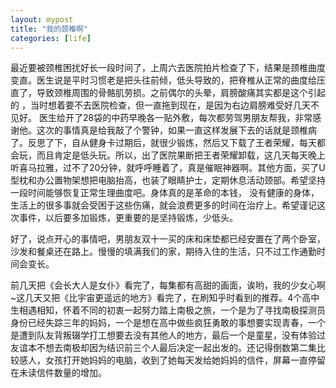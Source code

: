 ```yaml
---
layout: mypost
title: "我的颈椎啊"
categories: [life]
--- 
```


最近要被颈椎困扰好长一段时间了，上周六去医院拍片检查了下，结果是颈椎曲度变直。医生说是平时习惯老是把头往前倾，低头导致的，把脊椎从正常的曲度给压直了，导致颈椎周围的骨骼肌劳损。之前偶尔的头晕，肩膀酸痛其实都是这个引起的 ，当时想着要不去医院检查，但一直拖到现在，是因为右边肩膀难受好几天不见好。
医生给开了28袋的中药早晚各一贴外敷，每次都劳驾男朋友帮我，非常感谢他。这次的事情真是给我敲了个警钟，如果一直这样发展下去的话就是颈椎病了。反思了下，自从健身卡过期后，就很少锻炼，然后又下载了王者荣耀，每天都会玩，而且肯定是低头玩。所以，出了医院果断把王者荣耀卸载，这几天每天晚上听喜马拉雅，过不了20分钟，就呼呼睡着了，真是催眠神器啊。其他方面，买了U型枕和办公置物架想把电脑抬高，也装了眼睛护士，定期休息活动颈部。希望坚持一段时间能够恢复正常生理曲度吧。身体真的是革命的本钱， 没有健康的身体，生活上的很多事就会受困于这些伤痛，就会浪费更多的时间在治疗上。希望谨记这次事件，以后要多加锻炼，更重要的是坚持锻炼，少低头。


好了，说点开心的事情吧，男朋友双十一买的床和床垫都已经安置在了两个卧室，沙发和餐桌还在路上。慢慢的填满我们的家，期待入住的生活，只不过工作通勤时间会变长。


前几天把《会长大人是女仆》看完了，每集都有高甜的画面，诶哟，我的少女心啊~这几天又把《比宇宙更遥远的地方》看完了，在刷知乎时看到的推荐。4个高中生相遇相知，怀着不同的初衷一起努力踏上南极之旅，一个是为了寻找南极探测员身份已经失踪三年的妈妈，一个是想在高中做些疯狂勇敢的事想要实现青春，一个是遭到队友背叛辍学打工想要去没有其他人的地方，最后一个是童星，没有体验过友谊本不想去南极却因为结识前三个人最后决定一起出发的。还记得倒数第二集比较感人，女孩打开她妈妈的电脑，收到了她每天发给她妈妈的信件，屏幕一直停留在未读信件数量的增加。